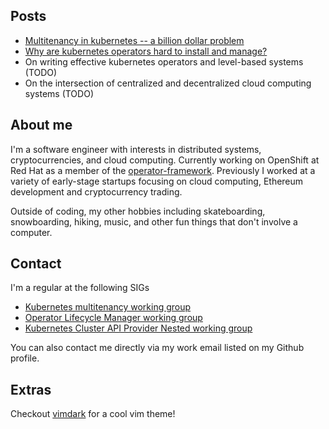 ## Posts

* [Multitenancy in kubernetes -- a billion dollar problem](posts/multitenancy-in-kubernetes-a-billion-dollar-problem.md)
* [Why are kubernetes operators hard to install and manage?](posts/why-are-kubernetes-operators-hard-to-install-and-manage.md)
* On writing effective kubernetes operators and level-based systems (TODO)
* On the intersection of centralized and decentralized cloud computing systems (TODO)

## About me
I'm a software engineer with interests in distributed systems, cryptocurrencies, and cloud computing. Currently working on OpenShift at Red Hat as a member of the [operator-framework](https://github.com/operator-framework). Previously I worked at a variety of early-stage startups focusing on cloud computing, Ethereum development and cryptocurrency trading. 

Outside of coding, my other hobbies including skateboarding, snowboarding, hiking, music, and other fun things that don't involve a computer. 

## Contact
I'm a regular at the following SIGs
* [Kubernetes multitenancy working group](https://github.com/kubernetes-sigs/multi-tenancy)
* [Operator Lifecycle Manager working group](https://groups.google.com/g/operator-framework-olm-dev)
* [Kubernetes Cluster API Provider Nested working group](https://github.com/kubernetes-sigs/cluster-api-provider-nested)

You can also contact me directly via my work email listed on my Github profile. 

## Extras
Checkout [vimdark](https://github.com/ldelossa/vimdark) for a cool vim theme!